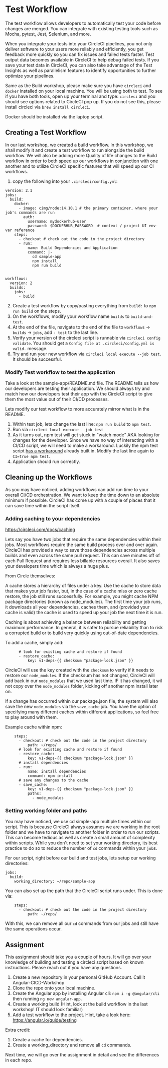 # Test Workflow

The test workflow allows developers to automatically test your code before changes are merged. You can integrate with existing testing tools such as Mocha, pytest, Jest, Selenium, and more. 

When you integrate your tests into your CircleCI pipelines, you not only deliver software to your users more reliably and efficiently, you get feedback more quickly so you can fix issues and failed tests faster. Test output data becomes available in CircleCI to help debug failed tests. If you save your test data in CircleCI, you can also take advantage of the Test Insights as well as parallelism features to identify opportunities to further optimize your pipelines.

Same as the Build workshop, please make sure you have `circleci` and `docker` installed on your local machine. You will be using both to test.
To see if you have both tools, open up your terminal and type: `circleci` and you should see options related to CircleCI pop up. If you do not see this, please install circleci via `brew install circleci`. 

Docker should be installed via the laptop script.

## Creating a Test Workflow
In our last workshop, we created a build workflow. In this workshop, we shall modify it and create a test workflow to run alongside the build workflow. We will also be adding more Quality of life changes to the Build workflow in order to both speed up our workflows in conjunction with one another and to utilize CircleCI specific features that will speed up our CI workflows.

1. copy the following into your `.circleci/config.yml`:
```
version: 2.1
jobs:
  build:
    docker:
      - image: cimg/node:14.10.1 # the primary container, where your job's commands are run
        auth:
          username: mydockerhub-user
          password: $DOCKERHUB_PASSWORD  # context / project UI env-var reference
    steps:
      - checkout # check out the code in the project directory
      - run:
          name: Build Dependencies and Application
          command: |-
            cd sample-app
            npm install
            npm run build


workflows:
  version: 2
  builds:
    jobs:
      - build
```
2. Create a test workflow by copy/pasting everything from `build:` to `npm run build` on the steps. 
3. On the workflows, modify your workflow name `builds` to `build-and-test`.
4. At the end of the file, navigate to the end of the file to `workflows` -> `builds` -> `jobs`, add `- test` to the last line. 
5. Verify your version of the circleci script is runnable via `circleci config validate`. You should get a `Config file at .circleci/config.yml is valid.` message. 
6. Try and run your new workflow via `circleci local execute --job test`. It should be successful. 


### Modify Test workflow to test the application

Take a look at the sample-app/README.md file. The README tells us how our developers are testing their application. We should always try and match how our developers test their app with the CircleCI script to give them the most value out of their CI/CD processes. 

Lets modify our test workflow to more accurately mirror what is in the README.

1. Within test job, lets change the last line: `npm run build` to `npm test`.
2. Run via `circleci local execute --job test`
3. As it turns out, npm test will get stuck in "watch mode" AKA looking for changes for the developer. Since we have no way of interacting with a CI/CD script, we will need to make a workaround. Luckily the npm test script [has a workaround](https://create-react-app.dev/docs/running-tests/#linux-macos-bash) already built in. Modify the last line again to `CI=true npm test`.
4. Application should run correctly.

## Cleaning up the Workflows
As you may have noticed, adding workflows can add run time to your overall CI/CD orchestration. We want to keep the time down to an absolute minimum if possible. CircleCI has come up with a couple of places that it can save time within the script itself.

### Adding caching to your dependencies
https://circleci.com/docs/caching

Lets say you have two jobs that require the same dependencies within their jobs. Most workflows require the same build process over and over again. CircleCI has provided a way to save those dependencies across multiple builds and even across the same pull request. This can save minutes off of each Pull Request and requires less billable resources overall. It also saves your developers time which is always a huge plus. 

From Circle themselves: 

A cache stores a hierarchy of files under a key. Use the cache to store data that makes your job faster, but, in the case of a cache miss or zero cache restore, the job still runs successfully. For example, you might cache NPM package directories (known as node_modules). The first time your job runs, it downloads all your dependencies, caches them, and (provided your cache is valid) the cache is used to speed up your job the next time it is run.

Caching is about achieving a balance between reliability and getting maximum performance. In general, it is safer to pursue reliability than to risk a corrupted build or to build very quickly using out-of-date dependencies.

To add a cache, simply add:
```
      # look for existing cache and restore if found
      - restore_cache:
          key: v1-deps-{{ checksum "package-lock.json" }}
```
CircleCI will use the key created with the `checksum` to verify if it needs to restore our `node_modules`. If the checksum has not changed, CircleCI will add back in our `node_modules` that we used last time. IF it has changed, it wil not copy over the `node_modules` folder, kicking off another npm install later on. 

If a change has occurred within our package.json file, the system will also save the new `node_modules` via the `save_cache` job. You have the option of specifying many different caches within different applications, so feel free to play around with them. 

Example cache within npm:
```
    steps:
      - checkout: # check out the code in the project directory
          path: ~/repo/
      # look for existing cache and restore if found
      - restore_cache:
          key: v1-deps-{{ checksum "package-lock.json" }}
      # install dependencies    
      - run:
          name: install dependencies
          command: npm install
      # save any changes to the cache
      - save_cache:
          key: v1-deps-{{ checksum "package-lock.json" }}
          paths: 
            - node_modules
```

### Setting working folder and paths

You may have noticed, we use cd simple-app multiple times within our script. This is because CircleCI always assumes we are working in the root folder and we have to navigate to another folder in order to run our scripts. This can become tedious as well as create a small amount of complexity within scripts. While you don't need to set your working directory, its best practice to do so to reduce the number of `cd` commands within your `job`s. 

For our script, right before our build and test jobs, lets setup our working directories:
```
jobs:
  build:
    working_directory: ~/repo/sample-app
```
You can also set up the path that the CircleCI script runs under. This is done via:
```
    steps:
      - checkout: # check out the code in the project directory
          path: ~/repo/
```
With this, we can remove all our `cd` commands from our jobs and still have the same operations occur.

## Assignment
This assignment should take you a couple of hours. It will go over your knowledge of building and testing a circleci script based on known instructions. Please reach out if you have any questions.

1. Create a new repository in your personal GitHub Account. Call it Angular-CICD-Workshop
2. Clone the repo onto your local machine.
3. Create the Angular app by installing Angular cli: `npm i -g @angular/cli` then running `ng new angular-app`.
4. Create a working build (Hint, look at the build workflow in the last workshop! IT should look familiar)
5. Add a test workflow to the project. Hint, take a look here: https://angular.io/guide/testing

Extra credit:
1. Create a cache for dependencies.
2. Create a working_directory and remove all `cd` commands.

Next time, we will go over the assignment in detail and see the differences in each repo. 